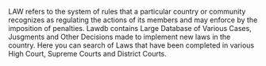 LAW refers to the system of rules that a particular country or community recognizes as regulating the actions of its members
and may enforce by the imposition of penalties. Lawdb contains Large Database of Various Cases, Jusgments and Other Decisions
made to implement new laws in the country. Here you can search of Laws that have been completed in various High Court, Supreme Courts
and District Courts.

<a href="https://lawdb.in/monopolies-and-restrictive-trade-practices-commission"></a>

<a href="https://lawdb.in/appellate-tribunal-for-electricity"></a>

<a href="https://lawdb.in/income-tax-appellate-tribunal-kolkata"></a>

<a href="https://lawdb.in/income-tax-appellate-tribunal-amritsar"></a>

<a href="https://lawdb.in/sikkim-high-court"></a>

<a href="https://lawdb.in/income-tax-appellate-tribunal-cochin"></a>

<a href="https://lawdb.in/income-tax-appellate-tribunal-chandigarh"></a>

<a href="https://lawdb.in/income-tax-appellate-tribunal-jodhpur"></a>

<a href="https://lawdb.in/income-tax-appellate-tribunal-jabalpur"></a>

<a href=""></a>
